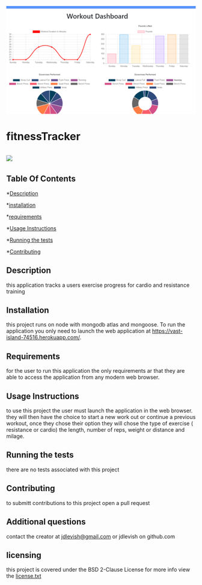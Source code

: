 
![](fitness.png)
# fitnessTracker

## ![](https://img.shields.io/github/license/jdlevish/fitnessTracker/)

## Table Of Contents

*[Description](#Description)

*[installation](#Installation)

*[requirements](#requirements)

*[Usage Instructions](#Usage-Instructions)

*[Running the tests](#Running-the-tests)

*[Contributing](#Contributing)
## Description
this application tracks a users exercise progress for cardio and resistance training
    
## Installation
    
this project runs on node with mongodb atlas and mongoose. To run the application you only need to launch the web application at https://vast-island-74516.herokuapp.com/.
    
## Requirements
    
 for the user to run this application the only requirements ar that they are able to access the application from any modern web browser.
## Usage Instructions

to use this project the user must launch the application in the web browser. they will then have the choice to start a new work out or continue a previous workout, once they chose their option they will chose the type of exercise ( resistance or cardio) the length, number of reps, weight or distance and milage.
    
## Running the tests
    
there are no tests associated with this project
    
## Contributing
    
to submitt contributions to this project open a pull request

## Additional questions
contact the creator at jdlevish@gmail.com or jdlevish on github.com

## licensing
this project is covered under the BSD 2-Clause License for more info view the  [license.txt](/license.txt)
    
